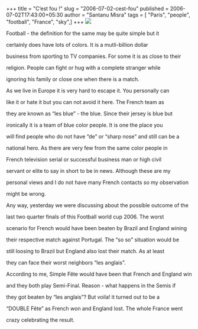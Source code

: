 +++
title = "C’est fou !"
slug = "2006-07-02-cest-fou"
published = 2006-07-02T17:43:00+05:30
author = "Santanu Misra"
tags = [ "Paris", "people", "football", "France", "sky",]
+++
[![](../images/thumbnails/2006-07-02-cest-fou-eye.jpg)](../images/2006-07-02-cest-fou-eye.jpg)

Football - the definition for the same may be quite simple but it
certainly does have lots of colors. It is a mutli-billion dollar
business from sporting to TV companies. For some it is as close to their
religion. People can fight or hug with a complete stranger while
ignoring his family or close one when there is a match.  
  

As we live in Europe it is very hard to escape it. You personally can
like it or hate it but you can not avoid it here. The French team as
they are known as “les blue” - the blue. Since their jersey is blue but
ironically it is a team of blue color people. It is one the place you
will find people who do not have “de” or “sharp nose” and still can be a
national hero. As there are very few from the same color people in
French television serial or successful business man or high civil
servant or elite to say in short to be in news. Although these are my
personal views and I do not have many French contacts so my observation
might be wrong.  
  

Any way, yesterday we were discussing about the possible outcome of the
last two quarter finals of this Football world cup 2006. The worst
scenario for French would have been beaten by Brazil and England wining
their respective match against Portugal. The “so so” situation would be
still loosing to Brazil but England also lost their match. As at least
they can face their worst neighbors “les anglais”.  
  

According to me, Simple Fête would have been that French and England win
and they both play Semi-Final. Reason - what happens in the Semis if
they got beaten by “les anglais”? But voila! it turned out to be a
“DOUBLE Fête” as French won and England lost. The whole France went
crazy celebrating the result.
